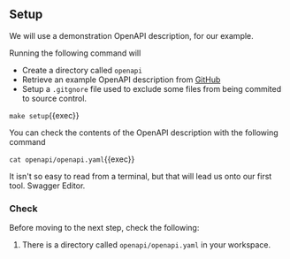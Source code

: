 ## Setup

We will use a demonstration OpenAPI description, for our example.

Running the following command will

- Create a directory called `openapi`
- Retrieve an example OpenAPI description from [GitHub](https://github.com/SmartBear-DevRel/swaggerhub-pactflow/blob/main/oas/swagger.yaml)
- Setup a `.gitgnore` file used to exclude some files from being commited to source control.

`make setup`{{exec}}

You can check the contents of the OpenAPI description with the following command

`cat openapi/openapi.yaml`{{exec}}

It isn't so easy to read from a terminal, but that will lead us onto our first tool. Swagger Editor.

### Check

Before moving to the next step, check the following:

1. There is a directory called `openapi/openapi.yaml` in your workspace.
